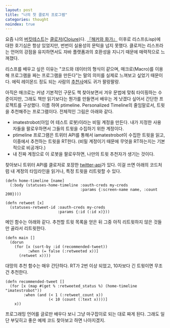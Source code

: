 ```yaml
---
layout: post
title: "나의 첫 클로저 프로그램"
categories: thought
noindex: true
---
```


요즘 나의 [버킷테스트](http://www.4four.us/article/2013/03/bucket-test)는 [클로저(Clojure)](http://ko.wikipedia.org/wiki/클로저_(프로그래밍_언어))다. [『해커와 화가』](http://www.4four.us/article/2007/08/hackers-and-painters) 이후로 리스프(Lisp)에 대한 호기심은 항상 있었지만, 번번이 실용성의 문턱을 넘지 못했다. 클로저는 리스프라는 언어의 강점을 유지하면서도 자바 플랫폼과의 호환성을 지니기 때문에 매력적으로 느껴졌다.

리스프를 배우고 싶은 이유는 "코드와 데이터의 형식이 같으며, 매크로(Macro)를 이용해 프로그램을 짜는 프로그램을 만든다"는 말의 의미를 실제로 느껴보고 싶었기 때문이다. 에릭 레이몬드 정도 되는 사람의 [추천사](http://en.wikiquote.org/wiki/Eric_S._Raymond)에도 귀가 팔랑팔랑.<!--more-->

아직은 매크로는 커녕 기본적인 구문도 책 찾아보면서 겨우 문법에 맞춰 타이핑하는 수준이지만, 그래도 책만 읽기보다는 뭔가를 만들면서 배우는 게 낫겠다 싶어서 간단한 프로젝트를 구상했다. 이름 하여 ptimeline. Personalized Timeline의 줄임말로서, 트윗을 추천해주는 프로그램이다. 전체적인 그림은 아래와 같다.

- imatestrobot(아임 어 테스트 로봇)이라는 비밀 계정을 만든다. 내가 지정한 사용자들을 팔로우하면서 그들의 트윗을 수집하기 위한 계정이다.
- ptimeline 프로그램은 트위터 API를 통해서 iamatestrobot이 수집한 트윗을 읽고, 이중에서 추천하는 트윗을 RT한다. (비밀 계정이기 때문에 무엇을 RT하는지는 기본적으로 비공개다.)
- 내 진짜 계정으로 이 로봇을 팔로우하면, 나만의 트윗 추천자가 생기는 것이다.

찾아보니 트위터 API를 클로저로 포장한 [twitter-api](https://github.com/adamwynne/twitter-api)가 있다. 이걸 쓰면 아래의 코드처럼 내 계정의 타임라인을 읽거나, 특정 트윗을 리트윗할 수 있다.

    (defn home-timeline [name]
      (:body (statuses-home-timeline :oauth-creds my-creds
                                     :params {:screen-name name, :count 200})))
    
    (defn retweet [x]
      (statuses-retweet-id :oauth-creds my-creds
                           :params {:id (:id x)}))

메인 함수는 아래와 같다. 추천할 트윗 목록을 얻은 뒤 그중 아직 리트윗하지 않은 것들만 골라서 리트윗한다.

    (defn main []
      (dorun
        (for [x (sort-by :id (recommended-tweet))
              :when (= false (:retweeted x))]
          (retweet x))))

대망의 추천 함수는 매우 간단하다. RT가 2번 이상 되었고, 10자보다 긴 트윗이면 무조건 추천한다.

    (defn recommended-tweet []
      (for [x (map #(get % :retweeted_status %) (home-timeline "imatestrobot"))
            :when (and (< 1 (:retweet_count x))
                       (< 10 (count (:text x))))]
        x))

프로그래밍 언어를 글로만 배우다 보니 그냥 마구잡이로 되는 대로 짜게 된다. 그래도 일단 부딪히고 좋은 예제 코드 찾아보고 하면 나아지겠지.